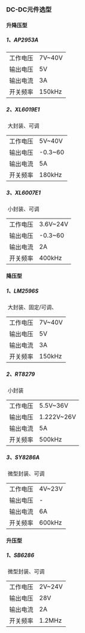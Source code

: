 ### DC-DC元件选型

#### 升降压型

##### 1、AP2953A 

|          |        |
| -------- | ------ |
| 工作电压 | 7V~40V |
| 输出电压 | 5V     |
| 输出电流 | 3A     |
| 开关频率 | 150kHz |

##### 2、XL6019E1

​	大封装、可调

|          |         |
| -------- | ------- |
| 工作电压 | 5V~40V  |
| 输出电压 | -0.3~60 |
| 输出电流 | 5A      |
| 开关频率 | 180kHz  |

##### 3、XL6007E1

​	小封装、可调

|          |          |
| -------- | -------- |
| 工作电压 | 3.6V~24V |
| 输出电压 | -0.3~60  |
| 输出电流 | 2A       |
| 开关频率 | 400kHz   |









#### 降压型

##### 1、LM2596S

​	大封装、固定/可调、

|          |        |
| -------- | ------ |
| 工作电压 | 7V~40V |
| 输出电压 | 5V     |
| 输出电流 | 3A     |
| 开关频率 | 150kHz |

##### 2、RT8279

​	小封装

|          |            |
| -------- | ---------- |
| 工作电压 | 5.5V~36V   |
| 输出电压 | 1.222V~26V |
| 输出电流 | 5A         |
| 开关频率 | 500kHz     |

##### 3、SY8286A

​	微型封装、可调

|          |        |
| -------- | ------ |
| 工作电压 | 4V~23V |
| 输出电压 | -      |
| 输出电流 | 6A     |
| 开关频率 | 600kHz |

#### 升压型

##### 1、SB6286

​	微型封装、可调

|          |        |
| -------- | ------ |
| 工作电压 | 2V~24V |
| 输出电压 | 28V    |
| 输出电流 | 2A     |
| 开关频率 | 1.2MHz |









